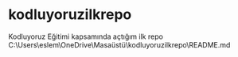 # kodluyoruzilkrepo
Kodluyoruz Eğitimi kapsamında açtığım ilk repo
C:\Users\eslem\OneDrive\Masaüstü\kodluyoruzilkrepo\README.md
